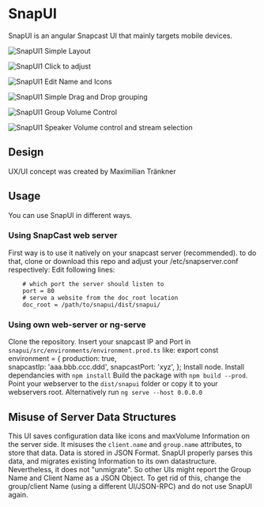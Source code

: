 # SnapUI
SnapUI is an angular Snapcast UI that mainly targets mobile devices.

![SnapUI1](doc/images/snapui1.png)
Simple Layout

![SnapUI1](doc/images/snapui2.png)
Click to adjust

![SnapUI1](doc/images/snapui3.png)
Edit Name and Icons

![SnapUI1](doc/images/snapui4.png)
Simple Drag and Drop grouping

![SnapUI1](doc/images/snapui1.png)
Group Volume Control

![SnapUI1](doc/images/snapui6.png)
Speaker Volume control and stream selection

## Design
UX/UI concept was created by Maximilian Tränkner

## Usage
You can use SnapUI in different ways.

### Using SnapCast web server
First way is to use it natively on your snapcast server (recommended). to do that, clone or download this repo and adjust your /etc/snapserver.conf respectively:
Edit following lines:

        # which port the server should listen to
        port = 80
        # serve a website from the doc_root location
        doc_root = /path/to/snapui/dist/snapui/

### Using own web-server or ng-serve
Clone the repository.
Insert your snapcast IP and Port in `snapui/src/environments/environment.prod.ts` like:
        export const environment = {
            production: true,  
            snapcastIp: 'aaa.bbb.ccc.ddd',
            snapcastPort: 'xyz',
        };
Install node.
Install dependancies with `npm install`
Build the package with `npm build --prod`.
Point your webserver to the `dist/snapui` folder or copy it to your webservers root. Alternatively run `ng serve --host 0.0.0.0`

## Misuse of Server Data Structures
This UI saves configuration data like icons and maxVolume Information on the server side. It misuses the `client.name` and `group.name` attributes, to store that data.
Data is stored in JSON Format.
SnapUI properly parses this data, and migrates existing Information to its own datastructure. Nevertheless, it does not "unmigrate". So other UIs might report the Group Name and Client Name as a JSON Object.
To get rid of this, change the group/client Name (using a different UI/JSON-RPC) and do not use SnapUI again.